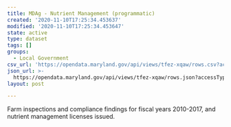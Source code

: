 ```yaml
---
title: MDAg - Nutrient Management (programmatic)
created: '2020-11-10T17:25:34.453637'
modified: '2020-11-10T17:25:34.453647'
state: active
type: dataset
tags: []
groups:
  - Local Government
csv_url: 'https://opendata.maryland.gov/api/views/tfez-xqaw/rows.csv?accessType=DOWNLOAD'
json_url: >-
  https://opendata.maryland.gov/api/views/tfez-xqaw/rows.json?accessType=DOWNLOAD
layout: post

---
```

Farm inspections and compliance findings for fiscal years 2010-2017, and nutrient management licenses issued.
